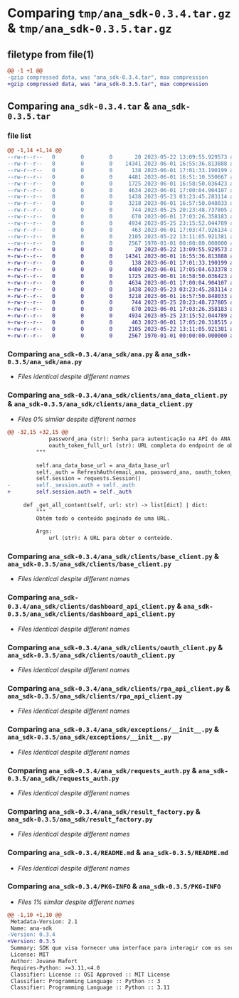 # Comparing `tmp/ana_sdk-0.3.4.tar.gz` & `tmp/ana_sdk-0.3.5.tar.gz`

## filetype from file(1)

```diff
@@ -1 +1 @@
-gzip compressed data, was "ana_sdk-0.3.4.tar", max compression
+gzip compressed data, was "ana_sdk-0.3.5.tar", max compression
```

## Comparing `ana_sdk-0.3.4.tar` & `ana_sdk-0.3.5.tar`

### file list

```diff
@@ -1,14 +1,14 @@
--rw-r--r--   0        0        0       20 2023-05-22 13:09:55.929573 ana_sdk-0.3.4/ana_sdk/__init__.py
--rw-r--r--   0        0        0    14341 2023-06-01 16:55:36.813888 ana_sdk-0.3.4/ana_sdk/ana.py
--rw-r--r--   0        0        0      138 2023-06-01 17:01:33.190199 ana_sdk-0.3.4/ana_sdk/clients/__init__.py
--rw-r--r--   0        0        0     4481 2023-06-01 16:51:10.550667 ana_sdk-0.3.4/ana_sdk/clients/ana_data_client.py
--rw-r--r--   0        0        0     1725 2023-06-01 16:58:50.036423 ana_sdk-0.3.4/ana_sdk/clients/base_client.py
--rw-r--r--   0        0        0     4634 2023-06-01 17:00:04.904107 ana_sdk-0.3.4/ana_sdk/clients/dashboard_api_client.py
--rw-r--r--   0        0        0     1438 2023-05-23 03:23:45.283114 ana_sdk-0.3.4/ana_sdk/clients/oauth_client.py
--rw-r--r--   0        0        0     3218 2023-06-01 16:57:50.848033 ana_sdk-0.3.4/ana_sdk/clients/rpa_api_client.py
--rw-r--r--   0        0        0      744 2023-05-25 20:23:48.737805 ana_sdk-0.3.4/ana_sdk/exceptions/__init__.py
--rw-r--r--   0        0        0      670 2023-06-01 17:03:26.358183 ana_sdk-0.3.4/ana_sdk/requests_auth.py
--rw-r--r--   0        0        0     4934 2023-05-25 23:15:52.044789 ana_sdk-0.3.4/ana_sdk/result_factory.py
--rw-r--r--   0        0        0      463 2023-06-01 17:03:47.926134 ana_sdk-0.3.4/pyproject.toml
--rw-r--r--   0        0        0     2105 2023-05-22 13:11:05.921381 ana_sdk-0.3.4/README.md
--rw-r--r--   0        0        0     2567 1970-01-01 00:00:00.000000 ana_sdk-0.3.4/PKG-INFO
+-rw-r--r--   0        0        0       20 2023-05-22 13:09:55.929573 ana_sdk-0.3.5/ana_sdk/__init__.py
+-rw-r--r--   0        0        0    14341 2023-06-01 16:55:36.813888 ana_sdk-0.3.5/ana_sdk/ana.py
+-rw-r--r--   0        0        0      138 2023-06-01 17:01:33.190199 ana_sdk-0.3.5/ana_sdk/clients/__init__.py
+-rw-r--r--   0        0        0     4480 2023-06-01 17:05:04.633378 ana_sdk-0.3.5/ana_sdk/clients/ana_data_client.py
+-rw-r--r--   0        0        0     1725 2023-06-01 16:58:50.036423 ana_sdk-0.3.5/ana_sdk/clients/base_client.py
+-rw-r--r--   0        0        0     4634 2023-06-01 17:00:04.904107 ana_sdk-0.3.5/ana_sdk/clients/dashboard_api_client.py
+-rw-r--r--   0        0        0     1438 2023-05-23 03:23:45.283114 ana_sdk-0.3.5/ana_sdk/clients/oauth_client.py
+-rw-r--r--   0        0        0     3218 2023-06-01 16:57:50.848033 ana_sdk-0.3.5/ana_sdk/clients/rpa_api_client.py
+-rw-r--r--   0        0        0      744 2023-05-25 20:23:48.737805 ana_sdk-0.3.5/ana_sdk/exceptions/__init__.py
+-rw-r--r--   0        0        0      670 2023-06-01 17:03:26.358183 ana_sdk-0.3.5/ana_sdk/requests_auth.py
+-rw-r--r--   0        0        0     4934 2023-05-25 23:15:52.044789 ana_sdk-0.3.5/ana_sdk/result_factory.py
+-rw-r--r--   0        0        0      463 2023-06-01 17:05:20.318515 ana_sdk-0.3.5/pyproject.toml
+-rw-r--r--   0        0        0     2105 2023-05-22 13:11:05.921381 ana_sdk-0.3.5/README.md
+-rw-r--r--   0        0        0     2567 1970-01-01 00:00:00.000000 ana_sdk-0.3.5/PKG-INFO
```

### Comparing `ana_sdk-0.3.4/ana_sdk/ana.py` & `ana_sdk-0.3.5/ana_sdk/ana.py`

 * *Files identical despite different names*

### Comparing `ana_sdk-0.3.4/ana_sdk/clients/ana_data_client.py` & `ana_sdk-0.3.5/ana_sdk/clients/ana_data_client.py`

 * *Files 0% similar despite different names*

```diff
@@ -32,15 +32,15 @@
             password_ana (str): Senha para autenticação na API do ANA Data.
             oauth_token_full_url (str): URL completa do endpoint de obtenção do token.
         """
 
         self.ana_data_base_url = ana_data_base_url
         self._auth = RefreshAuth(email_ana, password_ana, oauth_token_full_url)
         self.session = requests.Session()
-        self._session.auth = self._auth
+        self.session.auth = self._auth
     
     def _get_all_content(self, url: str) -> list[dict] | dict:
         """
         Obtém todo o conteúdo paginado de uma URL.
 
         Args:
             url (str): A URL para obter o conteúdo.
```

### Comparing `ana_sdk-0.3.4/ana_sdk/clients/base_client.py` & `ana_sdk-0.3.5/ana_sdk/clients/base_client.py`

 * *Files identical despite different names*

### Comparing `ana_sdk-0.3.4/ana_sdk/clients/dashboard_api_client.py` & `ana_sdk-0.3.5/ana_sdk/clients/dashboard_api_client.py`

 * *Files identical despite different names*

### Comparing `ana_sdk-0.3.4/ana_sdk/clients/oauth_client.py` & `ana_sdk-0.3.5/ana_sdk/clients/oauth_client.py`

 * *Files identical despite different names*

### Comparing `ana_sdk-0.3.4/ana_sdk/clients/rpa_api_client.py` & `ana_sdk-0.3.5/ana_sdk/clients/rpa_api_client.py`

 * *Files identical despite different names*

### Comparing `ana_sdk-0.3.4/ana_sdk/exceptions/__init__.py` & `ana_sdk-0.3.5/ana_sdk/exceptions/__init__.py`

 * *Files identical despite different names*

### Comparing `ana_sdk-0.3.4/ana_sdk/requests_auth.py` & `ana_sdk-0.3.5/ana_sdk/requests_auth.py`

 * *Files identical despite different names*

### Comparing `ana_sdk-0.3.4/ana_sdk/result_factory.py` & `ana_sdk-0.3.5/ana_sdk/result_factory.py`

 * *Files identical despite different names*

### Comparing `ana_sdk-0.3.4/README.md` & `ana_sdk-0.3.5/README.md`

 * *Files identical despite different names*

### Comparing `ana_sdk-0.3.4/PKG-INFO` & `ana_sdk-0.3.5/PKG-INFO`

 * *Files 1% similar despite different names*

```diff
@@ -1,10 +1,10 @@
 Metadata-Version: 2.1
 Name: ana-sdk
-Version: 0.3.4
+Version: 0.3.5
 Summary: SDK que visa fornecer uma interface para interagir com os serviços ANA.
 License: MIT
 Author: Jovane Mafort
 Requires-Python: >=3.11,<4.0
 Classifier: License :: OSI Approved :: MIT License
 Classifier: Programming Language :: Python :: 3
 Classifier: Programming Language :: Python :: 3.11
```

